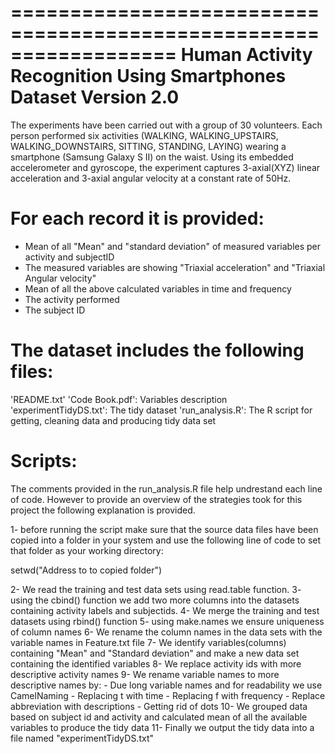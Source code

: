 ==================================================================
Human Activity Recognition Using Smartphones Dataset
Version 2.0
==================================================================
The experiments have been carried out with a group of 30 volunteers. Each person performed six activities 
(WALKING, WALKING_UPSTAIRS, WALKING_DOWNSTAIRS, SITTING, STANDING, LAYING) wearing a smartphone (Samsung Galaxy S II) 
on the waist. Using its embedded accelerometer and gyroscope, the experiment captures 3-axial(XYZ) linear acceleration 
and 3-axial angular velocity at a constant rate of 50Hz. 

For each record it is provided:
======================================
- Mean of all "Mean" and "standard deviation" of measured variables per activity and subjectID
- The measured variables are showing "Triaxial acceleration" and "Triaxial Angular velocity"
- Mean of all the above calculated variables in time and frequency
- The activity performed
- The subject ID

The dataset includes the following files:
=========================================
'README.txt'
'Code Book.pdf': Variables description
'experimentTidyDS.txt': The tidy dataset
'run_analysis.R': The R script for getting, cleaning data and producing tidy data set


Scripts:
=========================================
The comments provided in the run_analysis.R file help undrestand each line of code. However
to provide an overview of the strategies took for this project the following explanation is 
provided.

1- before running the script make sure that the source data files have been copied into a folder in your 
system and use the following line of code to set that folder as your working directory:

setwd("Address to to copied folder")

2- We read the training and test data sets using read.table function.
3- using the cbind() function we add two more columns into the datasets containing
 activity labels and subjectids.
4- We merge the training and test datasets using rbind() function
5- using make.names we ensure uniqueness of column names
6- We rename the column names in the data sets with the variable names in Feature.txt file
7- We identify variables(columns) containing "Mean" and "Standard deviation" and make a new data set
containing the identified variables
8- We replace activity ids with more descriptive activity names
9- We rename variable names to more descriptive names by:
	- Due long variable names and for readability we use CamelNaming
	- Replacing t with time
	- Replacing f with frequency
	- Replace abbreviation with descriptions
	- Getting rid of dots
10- We grouped data based on subject id and activity and calculated mean of all the available 
variables to produce the tidy data 
11- Finally we output the tidy data into a file named "experimentTidyDS.txt"
